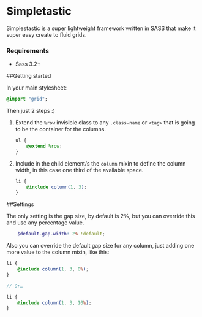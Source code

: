 Simpletastic
============

Simplestastic is a super lightweight framework written in SASS that make it super easy create to fluid grids.

### Requirements

- Sass 3.2+

##Getting started

In your main stylesheet:

```sass
@import "grid";
```

Then just 2 steps :)

1. Extend the `%row` invisible class to any `.class-name` or `<tag>` that is going to be the container for the columns.

    ```scss
    ul {
        @extend %row;
    }
    ```
2. Include in the child element/s the `column` mixin to define the column width, in this case one third of the available space.

    ```scss
    li {
        @include column(1, 3);
    }
    ```

##Settings

The only setting is the gap size, by default is 2%, but you can override this and use any percentage value.

```scss
    $default-gap-width: 2% !default;
```

Also you can override the default gap size for any column, just adding one more value to the column mixin, like this:

```scss
li {
    @include column(1, 3, 0%);
}

// Or…

li {
    @include column(1, 3, 10%);
}
```
